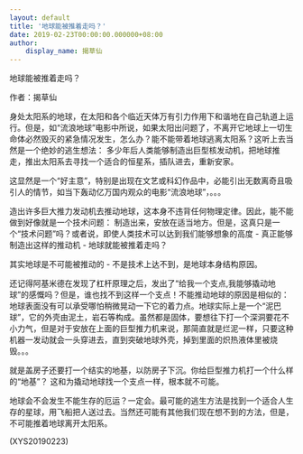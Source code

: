 ```yaml
---
layout: default
title: '地球能被推着走吗？'
date: 2019-02-23T00:00:00.000000+08:00
author:
    display_name: 揭草仙
---
```


地球能被推着走吗？

作者：揭草仙

身处太阳系的地球，在太阳和各个临近天体万有引力作用下和谐地在自己轨道上运行。但是，如“流浪地球”电影中所说，如果太阳出问题了，不离开它地球上一切生命体必然毁灭的紧急情况发生，怎么办？能不能带着地球逃离太阳系？这听上去当然是一个绝妙的逃生想法： 多少年后人类能够制造出巨型核发动机，把地球推走，推出太阳系去寻找一个适合的恒星系，插队进去，重新安家。

这显然是一个“好主意”，特别是出现在文艺或科幻作品中，必能引出无数离奇且吸引人的情节，如当下轰动亿万国内观众的电影“流浪地球”，。。。

造出许多巨大推力发动机去推动地球，这本身不违背任何物理定律。因此，能不能做到好像就是一个技术问题： 制造出来，安放在适当地方。但是，这真只是一个“技术问题”吗？或者说，即使人类技术可以达到我们能够想象的高度 - 真正能够制造出这样的推动机 - 地球就能被推着走吗？

其实地球是不可能被推动的 - 不是技术上达不到，是地球本身结构原因。

还记得阿基米德在发现了杠杆原理之后，发出了“给我一个支点,我能够撬动地球”的感慨吗？但是，谁也找不到这样一个支点！不能推动地球的原因是相似的：地球表面没有可以承受哪怕稍微晃动一下它的着力点。地球实际上是一个“泥巴球”，它的外壳由泥土，岩石等构成。虽然都是固体，要想往下打一个深洞要花不小力气，但是对于安放在上面的巨型推力机来说，那简直就是烂泥一样，只要这种机器一发动就会一头穿进去，直到突破地球外壳，掉到里面的炽热液体里被烧毁。。。

就是盖房子还要打一个结实的地基，以防房子下沉。你给巨型推力机打一个什么样的“地基”？ 这和为撬动地球找一个支点一样，根本就不可能。

地球会不会发生不能生存的厄运？一定会。最可能的逃生方法是找到一个适合人生存的星球，用飞船把人送过去。当然还可能有其他我们现在想不到的方法，但是，不可能推着地球离开太阳系。

(XYS20190223)

